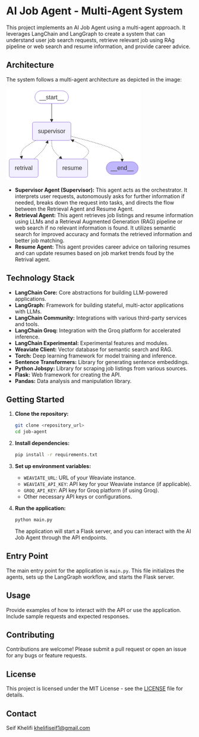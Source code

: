 # AI Job Agent - Multi-Agent System

This project implements an AI Job Agent using a multi-agent approach. It leverages LangChain and LangGraph to create a system that can understand user job search requests, retrieve relevant job using RAg pipeline or web search and resume information, and provide career advice.

## Architecture

The system follows a multi-agent architecture as depicted in the image:

![alt text](architecture.png)

* **Supervisor Agent (Supervisor):** This agent acts as the orchestrator. It interprets user requests, autonomously asks for further information if needed, breaks down the request into tasks, and directs the flow between the Retrieval Agent and Resume Agent.
* **Retrieval Agent:** This agent retrieves job listings and resume information using LLMs and a Retrieval Augmented Generation (RAG) pipeline or web search if no relevant information is found. It utilizes semantic search for improved accuracy and formats the retrieved information and better job matching.
* **Resume Agent:** This agent provides career advice on tailoring resumes and can update resumes based on job market trends foud by the Retrival agent.

## Technology Stack

* **LangChain Core:** Core abstractions for building LLM-powered applications.
* **LangGraph:** Framework for building stateful, multi-actor applications with LLMs.
* **LangChain Community:** Integrations with various third-party services and tools.
* **LangChain Groq:** Integration with the Groq platform for accelerated inference.
* **LangChain Experimental:** Experimental features and modules.
* **Weaviate Client:** Vector database for semantic search and RAG.
* **Torch:** Deep learning framework for model training and inference.
* **Sentence Transformers:** Library for generating sentence embeddings.
* **Python Jobspy:** Library for scraping job listings from various sources.
* **Flask:** Web framework for creating the API.
* **Pandas:** Data analysis and manipulation library.

## Getting Started

1.  **Clone the repository:**

    ```bash
    git clone <repository_url>
    cd job-agent
    ```

2.  **Install dependencies:**

    ```bash
    pip install -r requirements.txt
    ```

3.  **Set up environment variables:**

    * `WEAVIATE_URL`: URL of your Weaviate instance.
    * `WEAVIATE_API_KEY`: API key for your Weaviate instance (if applicable).
    * `GROQ_API_KEY`: API key for Groq platform (if using Groq).
    * Other necessary API keys or configurations.

4.  **Run the application:**

    ```bash
    python main.py
    ```

    The application will start a Flask server, and you can interact with the AI Job Agent through the API endpoints.

## Entry Point

The main entry point for the application is `main.py`. This file initializes the agents, sets up the LangGraph workflow, and starts the Flask server.

## Usage

Provide examples of how to interact with the API or use the application. Include sample requests and expected responses.

## Contributing

Contributions are welcome! Please submit a pull request or open an issue for any bugs or feature requests.

## License

This project is licensed under the MIT License - see the [LICENSE](LICENSE) file for details.

## Contact

Seif Khelifi
khelifiseif1@gmail.com